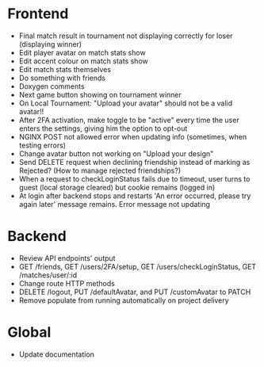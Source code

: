 # Frontend
- Final match result in tournament not displaying correctly for loser (displaying winner)
- Edit player avatar on match stats show
- Edit accent colour on match stats show
- Edit match stats themselves
- Do something with friends
- Doxygen comments
- Next game button showing on tournament winner
- On Local Tournament: "Upload your avatar" should not be a valid avatar!!
- After 2FA activation, make toggle to be "active" every time the user enters the settings, giving him the option to opt-out
- NGINX POST not allowed error when updating info (sometimes, when testing errors)
- Change avatar button not working on "Upload your design"
- Send DELETE request when declining friendship instead of marking as Rejected? (How to manage rejected friendships?)
- When a request to checkLoginStatus fails due to timeout, user turns to guest (local storage cleared) but cookie remains (logged in)
- At login after backend stops and restarts 'An error occurred, please try again later' message remains. Error message not updating

# Backend
- Review API endpoints' output
 - GET /friends, GET /users/2FA/setup, GET /users/checkLoginStatus, GET /matches/user/:id
- Change route HTTP methods
 - DELETE /logout, PUT /defaultAvatar, and PUT /customAvatar to PATCH
- Remove populate from running automatically on project delivery

# Global
- Update documentation